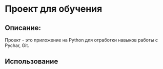 # Проект для обучения

## Описание:

Проект  - это приложение на Python для отработки навыков работы с  Pychar, Git.

## Использование
